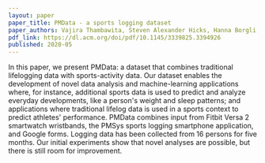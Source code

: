 ```yaml
---
layout: paper
paper_title: PMData - a sports logging dataset
paper_authors: Vajira Thambawita, Steven Alexander Hicks, Hanna Borgli, Håkon Kvale Stensland, Debesh Jha, Martin Kristoffer Svensen, Svein-Arne Pettersen, Dag Johansen, Håvard Dagenborg Johansen, Susann Dahl Pettersen, Simon Nordvang, Sigurd Pedersen, Anders Gjerdrum, Tor-Morten Grønli, Per Morten Fredriksen, Ragnhild Eg, Kjeld Hansen, Siri Fagernes, Christine Claudi, Andreas Biørn-Hansen, Duc Tien Dang Nguyen, Tomas Kupka, Hugo Lewi Hammer, Ramesh Jain, Michael Alexander Riegler, Pål Halvorsen
pdf_link: https://dl.acm.org/doi/pdf/10.1145/3339825.3394926
published: 2020-05
---
```


In this paper, we present PMData: a dataset that combines traditional lifelogging data with sports-activity data. Our dataset enables the development of novel data analysis and machine-learning applications where, for instance, additional sports data is used to predict and analyze everyday developments, like a person's weight and sleep patterns; and applications where traditional lifelog data is used in a sports context to predict athletes' performance. PMData combines input from Fitbit Versa 2 smartwatch wristbands, the PMSys sports logging smartphone application, and Google forms. Logging data has been collected from 16 persons for five months. Our initial experiments show that novel analyses are possible, but there is still room for improvement.